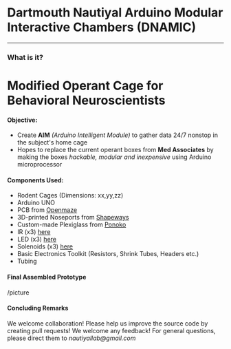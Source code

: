 # Dartmouth Nautiyal Arduino Modular Interactive Chambers (DNAMIC)

________ 

### What is it? 



# Modified Operant Cage for Behavioral Neuroscientists

#### Objective:

- Create **AIM** _(Arduino Intelligent Module)_ to gather data 24/7 nonstop in the subject's home cage
- Hopes to replace the current operant boxes from **Med Associates** by making the boxes _hackable, modular and inexpensive_ using Arduino microprocessor


#### Components Used:

- Rodent Cages (Dimensions: xx,yy,zz)
- Arduino UNO
- PCB from [Openmaze](http://www.openmaze.org/)
- 3D-printed Noseports from [Shapeways](https://www.shapeways.com/)
- Custom-made Plexiglass from [Ponoko](https://www.ponoko.com/)
- IR (x3) [here](url)
- LED (x3) [here](url)
- Solenoids (x3) [here](url)
- Basic Electronics Toolkit (Resistors, Shrink Tubes, Headers etc.)
- Tubing

#### Final Assembled Prototype

/picture

#### Concluding Remarks

We welcome collaboration! 
Please help us improve the source code by creating pull requests! We welcome any feedback! 
For general questions, please direct them to _nautiyallab@gmail.com_


